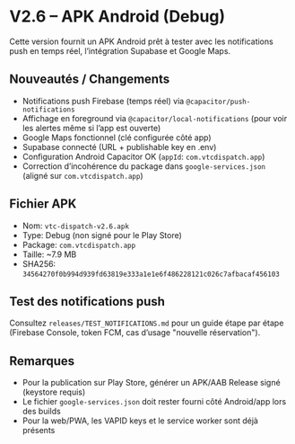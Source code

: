 # V2.6 – APK Android (Debug)

Cette version fournit un APK Android prêt à tester avec les notifications push en temps réel, l’intégration Supabase et Google Maps.

## Nouveautés / Changements
- Notifications push Firebase (temps réel) via `@capacitor/push-notifications`
- Affichage en foreground via `@capacitor/local-notifications` (pour voir les alertes même si l’app est ouverte)
- Google Maps fonctionnel (clé configurée côté app)
- Supabase connecté (URL + publishable key en .env)
- Configuration Android Capacitor OK (`appId`: `com.vtcdispatch.app`)
- Correction d’incohérence du package dans `google-services.json` (aligné sur `com.vtcdispatch.app`)

## Fichier APK
- Nom: `vtc-dispatch-v2.6.apk`
- Type: Debug (non signé pour le Play Store)
- Package: `com.vtcdispatch.app`
- Taille: ~7.9 MB
- SHA256: `34564270f0b994d939fd63819e333a1e1e6f486228121c026c7afbacaf456103`

## Test des notifications push
Consultez `releases/TEST_NOTIFICATIONS.md` pour un guide étape par étape (Firebase Console, token FCM, cas d’usage "nouvelle réservation").

## Remarques
- Pour la publication sur Play Store, générer un APK/AAB Release signé (keystore requis)
- Le fichier `google-services.json` doit rester fourni côté Android/app lors des builds
- Pour la web/PWA, les VAPID keys et le service worker sont déjà présents
